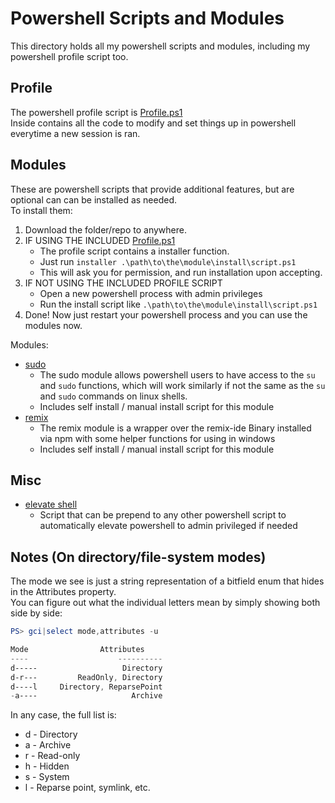 # Powershell Scripts and Modules
This directory holds all my powershell scripts and modules, including my powershell profile script too.  


## Profile
The powershell profile script is [Profile.ps1](./Profile.ps1)  
Inside contains all the code to modify and set things up in powershell everytime a new session is ran.  


## Modules
These are powershell scripts that provide additional features, but are optional can can be installed as needed.  
To install them:
1. Download the folder/repo to anywhere.
2. IF USING THE INCLUDED [Profile.ps1](./Profile.ps1)
    - The profile script contains a installer function.
    - Just run `installer .\path\to\the\module\install\script.ps1`
    - This will ask you for permission, and run installation upon accepting.
3. IF NOT USING THE INCLUDED PROFILE SCRIPT
    - Open a new powershell process with admin privileges
    - Run the install script like `.\path\to\the\module\install\script.ps1`
4. Done! Now just restart your powershell process and you can use the modules now.

Modules:
- [sudo](./sudo)
    - The sudo module allows powershell users to have access to the `su` and `sudo` functions, which will work similarly if not the same as the `su` and `sudo` commands on linux shells.
    - Includes self install / manual install script for this module
- [remix](./remix)
    - The remix module is a wrapper over the remix-ide Binary installed via npm with some helper functions for using in windows
    - Includes self install / manual install script for this module


## Misc
- [elevate shell](./elevate%20shell.ps1)
    - Script that can be prepend to any other powershell script to automatically elevate powershell to admin privileged if needed


## Notes (On directory/file-system modes)
The mode we see is just a string representation of a bitfield enum that hides in the Attributes property.  
You can figure out what the individual letters mean by simply showing both side by side:
```powershell
PS> gci|select mode,attributes -u

Mode                Attributes
----                    ----------
d-----                   Directory
d-r---         ReadOnly, Directory
d----l     Directory, ReparsePoint
-a----                     Archive
```

In any case, the full list is:
- d - Directory
- a - Archive
- r - Read-only
- h - Hidden
- s - System
- l - Reparse point, symlink, etc.
